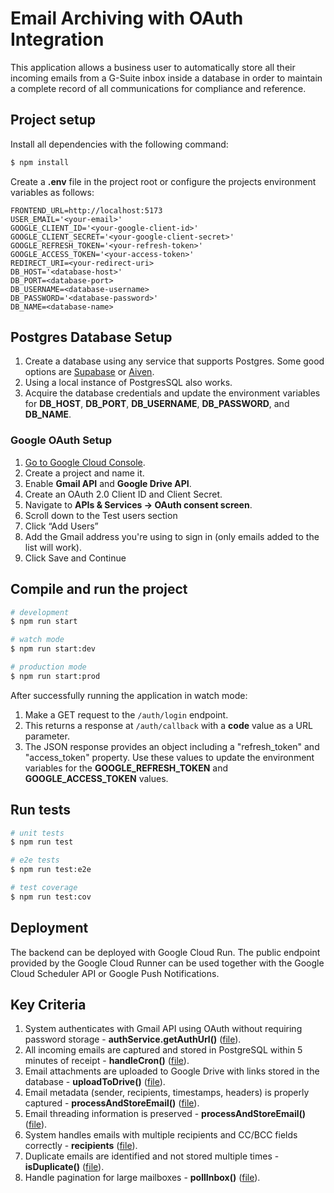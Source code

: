 # Email Archiving with OAuth Integration

This application allows a business user to automatically store all their incoming emails from a G-Suite inbox inside a database in order to maintain a complete record of all communications for compliance and reference.

## Project setup

Install all dependencies with the following command:

```bash
$ npm install
```

Create a **.env** file in the project root or configure the projects environment variables as follows:

```.env
FRONTEND_URL=http://localhost:5173
USER_EMAIL='<your-email>'
GOOGLE_CLIENT_ID='<your-google-client-id>'
GOOGLE_CLIENT_SECRET='<your-google-client-secret>'
GOOGLE_REFRESH_TOKEN='<your-refresh-token>'
GOOGLE_ACCESS_TOKEN='<your-access-token>'
REDIRECT_URI=<your-redirect-uri>
DB_HOST='<database-host>'
DB_PORT=<database-port>
DB_USERNAME=<database-username>
DB_PASSWORD='<database-password>'
DB_NAME=<database-name>
```

## Postgres Database Setup

1. Create a database using any service that supports Postgres. Some good options are [Supabase](supabase.com) or [Aiven](https://console.aiven.io).
2. Using a local instance of PostgresSQL also works.
3. Acquire the database credentials and update the environment variables for **DB_HOST**, **DB_PORT**, **DB_USERNAME**, **DB_PASSWORD**, and **DB_NAME**.

### Google OAuth Setup

1. [Go to Google Cloud Console](https://console.cloud.google.com).
2. Create a project and name it.
3. Enable **Gmail API** and **Google Drive API**.
4. Create an OAuth 2.0 Client ID and Client Secret.
5. Navigate to **APIs & Services → OAuth consent screen**.
6. Scroll down to the Test users section
7. Click “Add Users”
8. Add the Gmail address you're using to sign in (only emails added to the list will work).
9. Click Save and Continue

## Compile and run the project

```bash
# development
$ npm run start

# watch mode
$ npm run start:dev

# production mode
$ npm run start:prod
```

After successfully running the application in watch mode:

1. Make a GET request to the `/auth/login` endpoint.
2. This returns a response at `/auth/callback` with a **code** value as a URL parameter.
3. The JSON response provides an object including a "refresh_token" and "access_token" property. Use these values to update the environment variables for the **GOOGLE_REFRESH_TOKEN** and **GOOGLE_ACCESS_TOKEN** values.

## Run tests

```bash
# unit tests
$ npm run test

# e2e tests
$ npm run test:e2e

# test coverage
$ npm run test:cov
```

## Deployment

The backend can be deployed with Google Cloud Run. The public endpoint provided by the Google Cloud Runner can be used together with the Google Cloud Scheduler API or Google Push Notifications.

## Key Criteria

1. System authenticates with Gmail API using OAuth without requiring password storage - **authService.getAuthUrl()** ([file](/src/auth/auth.controller.ts)).
2. All incoming emails are captured and stored in PostgreSQL within 5 minutes of receipt - **handleCron()** ([file](/src/gmail/gmail.service.ts)).
3. Email attachments are uploaded to Google Drive with links stored in the database - **uploadToDrive()** ([file](/src/gmail/gmail.service.ts)).
4. Email metadata (sender, recipients, timestamps, headers) is properly captured - **processAndStoreEmail()** ([file](/src/email/email.service.ts)).
5. Email threading information is preserved - **processAndStoreEmail()** ([file](/src/email/email.service.ts)).
6. System handles emails with multiple recipients and CC/BCC fields correctly - **recipients** ([file](/src/email//email.entity.ts)).
7. Duplicate emails are identified and not stored multiple times - **isDuplicate()** ([file](/src/email/email.service.ts)).
8. Handle pagination for large mailboxes - **pollInbox()** ([file](/src/gmail/gmail.service.ts)).
